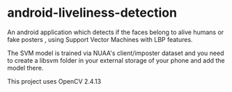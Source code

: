 # android-liveliness-detection
An android application which detects if the faces belong to alive humans or fake posters , using Support Vector Machines with LBP features.


The SVM model is trained via NUAA's client/imposter dataset and you need to create a libsvm folder in your external storage of your phone
and add the model there. 

This project uses OpenCV 2.4.13
